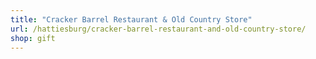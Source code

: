 ```yaml
---
title: "Cracker Barrel Restaurant & Old Country Store"
url: /hattiesburg/cracker-barrel-restaurant-and-old-country-store/
shop: gift
---
```

